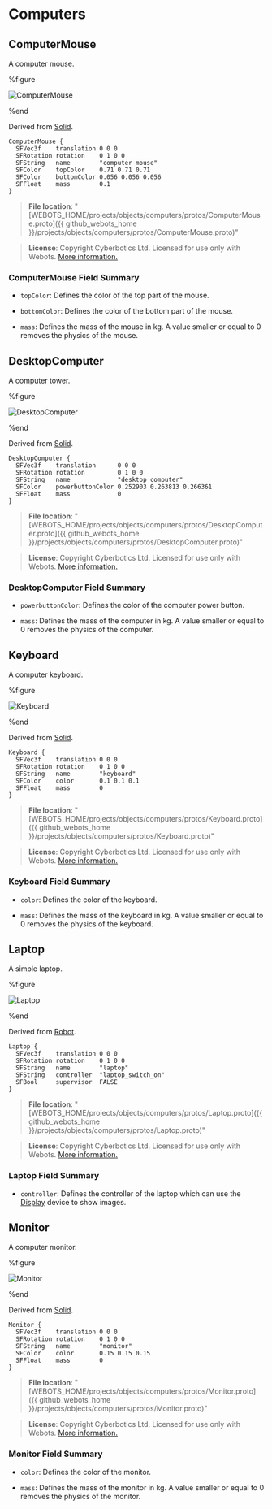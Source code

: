 # Computers

## ComputerMouse

A computer mouse.

%figure

![ComputerMouse](images/objects/computers/ComputerMouse/model.thumbnail.png)

%end

Derived from [Solid](../reference/solid.md).

```
ComputerMouse {
  SFVec3f    translation 0 0 0
  SFRotation rotation    0 1 0 0
  SFString   name        "computer mouse"
  SFColor    topColor    0.71 0.71 0.71
  SFColor    bottomColor 0.056 0.056 0.056
  SFFloat    mass        0.1
}
```

> **File location**: "[WEBOTS\_HOME/projects/objects/computers/protos/ComputerMouse.proto]({{ github_webots_home }}/projects/objects/computers/protos/ComputerMouse.proto)"

> **License**: Copyright Cyberbotics Ltd. Licensed for use only with Webots.
[More information.](https://cyberbotics.com/webots_assets_license)

### ComputerMouse Field Summary

- `topColor`: Defines the color of the top part of the mouse.

- `bottomColor`: Defines the color of the bottom part of the mouse.

- `mass`: Defines the mass of the mouse in kg. A value smaller or equal to 0 removes the physics of the mouse.

## DesktopComputer

A computer tower.

%figure

![DesktopComputer](images/objects/computers/DesktopComputer/model.thumbnail.png)

%end

Derived from [Solid](../reference/solid.md).

```
DesktopComputer {
  SFVec3f    translation      0 0 0
  SFRotation rotation         0 1 0 0
  SFString   name             "desktop computer"
  SFColor    powerbuttonColor 0.252903 0.263813 0.266361
  SFFloat    mass             0
}
```

> **File location**: "[WEBOTS\_HOME/projects/objects/computers/protos/DesktopComputer.proto]({{ github_webots_home }}/projects/objects/computers/protos/DesktopComputer.proto)"

> **License**: Copyright Cyberbotics Ltd. Licensed for use only with Webots.
[More information.](https://cyberbotics.com/webots_assets_license)

### DesktopComputer Field Summary

- `powerbuttonColor`: Defines the color of the computer power button.

- `mass`: Defines the mass of the computer in kg. A value smaller or equal to 0 removes the physics of the computer.

## Keyboard

A computer keyboard.

%figure

![Keyboard](images/objects/computers/Keyboard/model.thumbnail.png)

%end

Derived from [Solid](../reference/solid.md).

```
Keyboard {
  SFVec3f    translation 0 0 0
  SFRotation rotation    0 1 0 0
  SFString   name        "keyboard"
  SFColor    color       0.1 0.1 0.1
  SFFloat    mass        0
}
```

> **File location**: "[WEBOTS\_HOME/projects/objects/computers/protos/Keyboard.proto]({{ github_webots_home }}/projects/objects/computers/protos/Keyboard.proto)"

> **License**: Copyright Cyberbotics Ltd. Licensed for use only with Webots.
[More information.](https://cyberbotics.com/webots_assets_license)

### Keyboard Field Summary

- `color`: Defines the color of the keyboard.

- `mass`: Defines the mass of the keyboard in kg. A value smaller or equal to 0 removes the physics of the keyboard.

## Laptop

A simple laptop.

%figure

![Laptop](images/objects/computers/Laptop/model.thumbnail.png)

%end

Derived from [Robot](../reference/robot.md).

```
Laptop {
  SFVec3f    translation 0 0 0
  SFRotation rotation    0 1 0 0
  SFString   name        "laptop"
  SFString   controller  "laptop_switch_on"
  SFBool     supervisor  FALSE
}
```

> **File location**: "[WEBOTS\_HOME/projects/objects/computers/protos/Laptop.proto]({{ github_webots_home }}/projects/objects/computers/protos/Laptop.proto)"

> **License**: Copyright Cyberbotics Ltd. Licensed for use only with Webots.
[More information.](https://cyberbotics.com/webots_assets_license)

### Laptop Field Summary

- `controller`: Defines the controller of the laptop which can use the [Display](../reference/display.md) device to show images.

## Monitor

A computer monitor.

%figure

![Monitor](images/objects/computers/Monitor/model.thumbnail.png)

%end

Derived from [Solid](../reference/solid.md).

```
Monitor {
  SFVec3f    translation 0 0 0
  SFRotation rotation    0 1 0 0
  SFString   name        "monitor"
  SFColor    color       0.15 0.15 0.15
  SFFloat    mass        0
}
```

> **File location**: "[WEBOTS\_HOME/projects/objects/computers/protos/Monitor.proto]({{ github_webots_home }}/projects/objects/computers/protos/Monitor.proto)"

> **License**: Copyright Cyberbotics Ltd. Licensed for use only with Webots.
[More information.](https://cyberbotics.com/webots_assets_license)

### Monitor Field Summary

- `color`: Defines the color of the monitor.

- `mass`: Defines the mass of the monitor in kg. A value smaller or equal to 0 removes the physics of the monitor.

